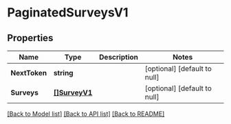 # PaginatedSurveysV1

## Properties
Name | Type | Description | Notes
------------ | ------------- | ------------- | -------------
**NextToken** | **string** |  | [optional] [default to null]
**Surveys** | [**[]SurveyV1**](SurveyV1.md) |  | [optional] [default to null]

[[Back to Model list]](../README.md#documentation-for-models) [[Back to API list]](../README.md#documentation-for-api-endpoints) [[Back to README]](../README.md)

